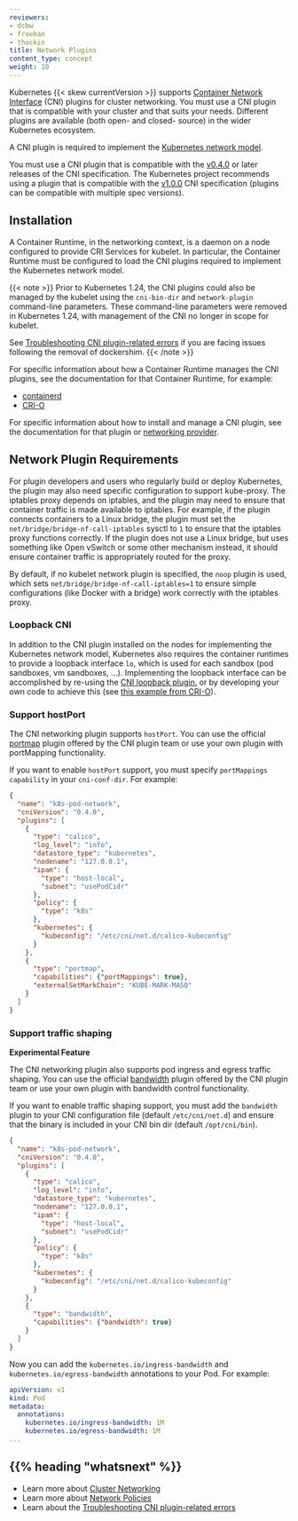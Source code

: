 ```yaml
---
reviewers:
- dcbw
- freehan
- thockin
title: Network Plugins
content_type: concept
weight: 10
---
```



<!-- overview -->

Kubernetes {{< skew currentVersion >}} supports [Container Network Interface](https://github.com/containernetworking/cni)
(CNI) plugins for cluster networking. You must use a CNI plugin that is compatible with your
cluster and that suits your needs. Different plugins are available (both open- and closed- source)
in the wider Kubernetes ecosystem.

A CNI plugin is required to implement the
[Kubernetes network model](/docs/concepts/services-networking/#the-kubernetes-network-model). 

You must use a CNI plugin that is compatible with the 
[v0.4.0](https://github.com/containernetworking/cni/blob/spec-v0.4.0/SPEC.md) or later
releases of the CNI specification. The Kubernetes project recommends using a plugin that is
compatible with the [v1.0.0](https://github.com/containernetworking/cni/blob/spec-v1.0.0/SPEC.md)
CNI specification (plugins can be compatible with multiple spec versions).

<!-- body -->

## Installation

A Container Runtime, in the networking context, is a daemon on a node configured to provide CRI
Services for kubelet. In particular, the Container Runtime must be configured to load the CNI
plugins required to implement the Kubernetes network model.

{{< note >}}
Prior to Kubernetes 1.24, the CNI plugins could also be managed by the kubelet using the
`cni-bin-dir` and `network-plugin` command-line parameters.
These command-line parameters were removed in Kubernetes 1.24, with management of the CNI no
longer in scope for kubelet.

See [Troubleshooting CNI plugin-related errors](/docs/tasks/administer-cluster/migrating-from-dockershim/troubleshooting-cni-plugin-related-errors/)
if you are facing issues following the removal of dockershim.
{{< /note >}}

For specific information about how a Container Runtime manages the CNI plugins, see the
documentation for that Container Runtime, for example:

- [containerd](https://github.com/containerd/containerd/blob/main/script/setup/install-cni)
- [CRI-O](https://github.com/cri-o/cri-o/blob/main/contrib/cni/README.md)

For specific information about how to install and manage a CNI plugin, see the documentation for
that plugin or [networking provider](/docs/concepts/cluster-administration/networking/#how-to-implement-the-kubernetes-networking-model).

## Network Plugin Requirements

For plugin developers and users who regularly build or deploy Kubernetes, the plugin may also need
specific configuration to support kube-proxy. The iptables proxy depends on iptables, and the
plugin may need to ensure that container traffic is made available to iptables. For example, if
the plugin connects containers to a Linux bridge, the plugin must set the
`net/bridge/bridge-nf-call-iptables` sysctl to `1` to ensure that the iptables proxy functions
correctly. If the plugin does not use a Linux bridge, but uses something like Open vSwitch or
some other mechanism instead, it should ensure container traffic is appropriately routed for the
proxy.

By default, if no kubelet network plugin is specified, the `noop` plugin is used, which sets
`net/bridge/bridge-nf-call-iptables=1` to ensure simple configurations (like Docker with a bridge)
work correctly with the iptables proxy.

### Loopback CNI

In addition to the CNI plugin installed on the nodes for implementing the Kubernetes network
model, Kubernetes also requires the container runtimes to provide a loopback interface `lo`, which
is used for each sandbox (pod sandboxes, vm sandboxes, ...).
Implementing the loopback interface can be accomplished by re-using the
[CNI loopback plugin.](https://github.com/containernetworking/plugins/blob/master/plugins/main/loopback/loopback.go)
or by developing your own code to achieve this (see
[this example from CRI-O](https://github.com/cri-o/ocicni/blob/release-1.24/pkg/ocicni/util_linux.go#L91)).

### Support hostPort

The CNI networking plugin supports `hostPort`. You can use the official
[portmap](https://github.com/containernetworking/plugins/tree/master/plugins/meta/portmap)
plugin offered by the CNI plugin team or use your own plugin with portMapping functionality.

If you want to enable `hostPort` support, you must specify `portMappings capability` in your
`cni-conf-dir`. For example:

```json
{
  "name": "k8s-pod-network",
  "cniVersion": "0.4.0",
  "plugins": [
    {
      "type": "calico",
      "log_level": "info",
      "datastore_type": "kubernetes",
      "nodename": "127.0.0.1",
      "ipam": {
        "type": "host-local",
        "subnet": "usePodCidr"
      },
      "policy": {
        "type": "k8s"
      },
      "kubernetes": {
        "kubeconfig": "/etc/cni/net.d/calico-kubeconfig"
      }
    },
    {
      "type": "portmap",
      "capabilities": {"portMappings": true},
      "externalSetMarkChain": "KUBE-MARK-MASQ"
    }
  ]
}
```

### Support traffic shaping

**Experimental Feature**

The CNI networking plugin also supports pod ingress and egress traffic shaping. You can use the
official [bandwidth](https://github.com/containernetworking/plugins/tree/master/plugins/meta/bandwidth)
plugin offered by the CNI plugin team or use your own plugin with bandwidth control functionality.

If you want to enable traffic shaping support, you must add the `bandwidth` plugin to your CNI
configuration file (default `/etc/cni/net.d`) and ensure that the binary is included in your CNI
bin dir (default `/opt/cni/bin`).

```json
{
  "name": "k8s-pod-network",
  "cniVersion": "0.4.0",
  "plugins": [
    {
      "type": "calico",
      "log_level": "info",
      "datastore_type": "kubernetes",
      "nodename": "127.0.0.1",
      "ipam": {
        "type": "host-local",
        "subnet": "usePodCidr"
      },
      "policy": {
        "type": "k8s"
      },
      "kubernetes": {
        "kubeconfig": "/etc/cni/net.d/calico-kubeconfig"
      }
    },
    {
      "type": "bandwidth",
      "capabilities": {"bandwidth": true}
    }
  ]
}
```

Now you can add the `kubernetes.io/ingress-bandwidth` and `kubernetes.io/egress-bandwidth`
annotations to your Pod. For example:

```yaml
apiVersion: v1
kind: Pod
metadata:
  annotations:
    kubernetes.io/ingress-bandwidth: 1M
    kubernetes.io/egress-bandwidth: 1M
...
```

## {{% heading "whatsnext" %}}

- Learn more about [Cluster Networking](/docs/concepts/cluster-administration/networking/)
- Learn more about [Network Policies](/docs/concepts/services-networking/network-policies/)
- Learn about the [Troubleshooting CNI plugin-related errors](/docs/tasks/administer-cluster/migrating-from-dockershim/troubleshooting-cni-plugin-related-errors/)

